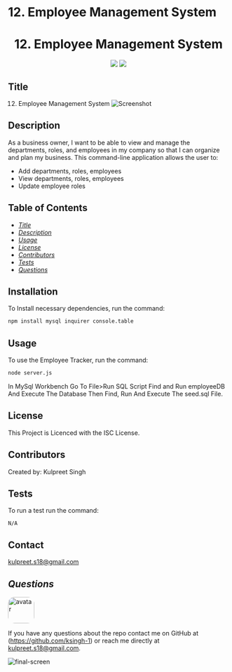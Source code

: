 # 12. Employee Management System

<h1 align="center">12. Employee Management System</h1>
<p align="center" margin="50px">
    <a>
    <img src="https://img.shields.io/badge/Creator-KSingh-orange"/>
    </a>
    <a>
    <img src="https://img.shields.io/badge/Student-SMU-red"/>
    </a>
</p>

## Title
12. Employee Management System 
![Screenshot](https://github.com/ksingh-1/)

## Description
As a business owner, I want to be able to view and manage the departments, roles, and employees in my company so that I can organize and plan my business.
This command-line application allows the user to:
  * Add departments, roles, employees
  * View departments, roles, employees
  * Update employee roles

## Table of Contents
* *[Title](#title)*
* *[Description](#description)*
* *[Usage](#usage)*
* *[License](#license)*
* *[Contributors](#contributors)*
* *[Tests](#tests)*
* *[Questions](#questions)*


## Installation
To Install necessary dependencies, run the command:
```sh
npm install mysql inquirer console.table
```

## Usage
To use the Employee Tracker, run the command:
```sh
node server.js
```
In MySql Workbench Go To File>Run SQL Script Find and Run employeeDB And Execute The Database Then Find, Run And Execute The seed.sql File.
## License
This Project is Licenced with the ISC License.


## Contributors
Created by:
Kulpreet Singh

## Tests
To run a test run the command:
```
N/A
```

## Contact
kulpreet.s18@gmail.com


## *Questions*
<img src="https://avatars1.githubusercontent.com/u/62266210?v=4" alt="avatar" style="border-radius: 15px" width="60"/>

If you have any questions about the repo contact me on GitHub at (https://github.com/ksingh-1)
or reach me directly at <kulpreet.s18@gmail.com>.

![final-screen](https://github.com/ksingh-1/)
